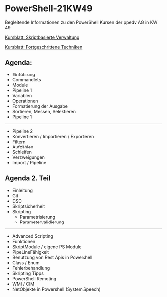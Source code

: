 # PowerShell-21KW49
Begleitende Informationen zu den PowerShell Kursen der ppedv AG in KW 49

[Kursblatt: Skriptbasierte Verwaltung](https://ppedv.de/schulung/kurse/PowershellAdministrationWindowslWMIActiveDirectoryIIS7cmdletspipelinesPs1Skripte.aspx)

[Kursblatt: Fortgeschrittene Techniken](https://ppedv.de/schulung/kurse/PowerShellCorecmdletScriptlernenFortgeschrittenWorkflowProgrammierungSeminarTraining.aspx)

## Agenda:
- Einführung
- Commandlets
- Module
- Pipeline 1
- Variablen
- Operationen
- Formatierung der Ausgabe
- Sortieren, Messen, Selektieren
- Pipeline 1
---
- Pipeline 2
- Konvertieren / Importieren / Exportieren
- Filtern
- Aufzählen
- Schleifen
- Verzweigungen
- Import / Pipeline

## Agenda 2. Teil
- Einleitung
- Git
- DSC 
- Skriptsicherheit
- Skripting
    - Parametrisierung
    - Parametervalidierung
---
- Advanced Scripting
- Funktionen
- SkriptModule / eigene PS Module
- PipeLineFähigkeit 
- Benutzung von Rest Apis in Powershell
- Class / Enum
- Fehlerbehandlung
- Skripting Tipps
- PowerShell Remoting
- WMI / CIM
- NetObjekte in Powershell (System.Speech)